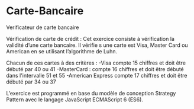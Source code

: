 # Carte-Bancaire
Verificateur de carte bancaire

Vérification de carte de crédit :
Cet exercice consiste à vérification la validité d’une carte bancaire.
Il vérifie s une carte est Visa, Master Card ou American en se utilisant l’algorithme de Luhn.

Chacun de ces cartes à des critères :
-Visa compte 15 chiffres et doit être débuté par 40 ou 41
-MasterCard : compte 16 chiffres et doit être débuté dans l'intervalle 51 et 55
-American Express compte 17 chiffres et doit être débuté par 34 ou 37

L’exercice est programmé en base du modèle de conception Strategy
Pattern avec le langage JavaScript ECMAScript 6 (ES6). 
